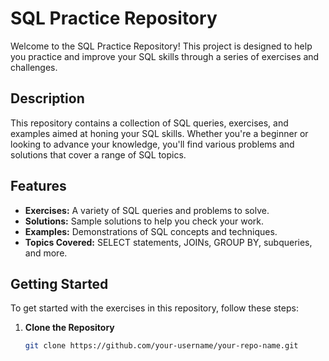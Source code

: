 # SQL Practice Repository

Welcome to the SQL Practice Repository! This project is designed to help you practice and improve your SQL skills through a series of exercises and challenges.

## Description

This repository contains a collection of SQL queries, exercises, and examples aimed at honing your SQL skills. Whether you're a beginner or looking to advance your knowledge, you'll find various problems and solutions that cover a range of SQL topics.

## Features

- **Exercises:** A variety of SQL queries and problems to solve.
- **Solutions:** Sample solutions to help you check your work.
- **Examples:** Demonstrations of SQL concepts and techniques.
- **Topics Covered:** SELECT statements, JOINs, GROUP BY, subqueries, and more.

## Getting Started

To get started with the exercises in this repository, follow these steps:

1. **Clone the Repository**

   ```bash
   git clone https://github.com/your-username/your-repo-name.git
